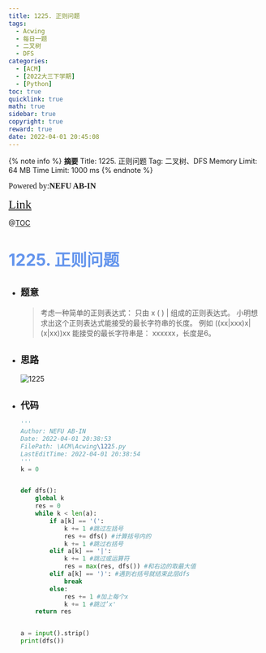 ```yaml
---
title: 1225. 正则问题
tags:
  - Acwing
  - 每日一题
  - 二叉树
  - DFS
categories:
  - [ACM]
  - [2022大三下学期]
  - [Python]
toc: true
quicklink: true
math: true
sidebar: true
copyright: true
reward: true
date: 2022-04-01 20:45:08
---
```



{% note info %}
**摘要**
Title: 1225. 正则问题
Tag: 二叉树、DFS
Memory Limit: 64 MB
Time Limit: 1000 ms
{% endnote %}
<!-- more -->

<font size=3 face=楷体>Powered by:**NEFU AB-IN**</font>

<font color=#FFA500 size=5 face=楷体>[Link](https://www.acwing.com/problem/content/1227/)</font>

@[TOC](文章目录)

# <font color=#6495ED size=6>1225. 正则问题</font>

* ## <font size=4 face=粗体>题意</font>

  >考虑一种简单的正则表达式：
  >只由 x ( ) | 组成的正则表达式。
  >小明想求出这个正则表达式能接受的最长字符串的长度。
  >例如 ((xx|xxx)x|(x|xx))xx 能接受的最长字符串是： xxxxxx，长度是6。


* ## <font size=4 face=粗体>思路</font>

  ![1225](https://cdn.acwing.com/media/article/image/2020/02/24/1099_ccb3c1b056-%E6%AD%A3%E5%88%99%E9%97%AE%E9%A2%98.png)

* ## <font size=4 face=粗体>代码</font>

  ```python
  '''
  Author: NEFU AB-IN
  Date: 2022-04-01 20:38:53
  FilePath: \ACM\Acwing\1225.py
  LastEditTime: 2022-04-01 20:38:54
  '''
  k = 0


  def dfs():
      global k
      res = 0
      while k < len(a):
          if a[k] == '(':
              k += 1 #跳过左括号
              res += dfs() #计算括号内的
              k += 1 #跳过右括号
          elif a[k] == '|':
              k += 1 #跳过或运算符
              res = max(res, dfs()) #和右边的取最大值
          elif a[k] == ')': #遇到右括号就结束此层dfs
              break
          else:
              res += 1 #加上每个x
              k += 1 #跳过’x'
      return res


  a = input().strip()
  print(dfs())
  ```
